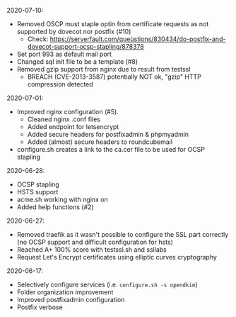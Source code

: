 2020-07-10:
- Removed OSCP must staple optin from certificate requests as not supported by dovecot nor postfix (#10)
  - Check: https://serverfault.com/queùstions/830434/do-postfix-and-dovecot-support-ocsp-stapling/878378
- Set port 993 as default mail port
- Changed sql init file to be a template (#8)
- Removed gzip support from nginx due to result from testssl
  - BREACH (CVE-2013-3587) potentially NOT ok, "gzip" HTTP compression detected

2020-07-01:
- Improved nginx configuration (#5).
  - Cleaned nginx .conf files
  - Added endpoint for letsencrypt
  - Added secure headers for postfixadmin & phpmyadmin
  - Added (almost) secure headers to roundcubemail
- configure.sh creates a link to the ca.cer file to be used for OCSP stapling

2020-06-28:
- OCSP stapling
- HSTS support
- acme.sh working with nginx on
- Added help functions (#2)

2020-06-27:
- Removed traefik as it wasn't possible to configure the SSL part correctly (no OCSP support and difficult configuration for hsts)
- Reached A+ 100% score with testssl.sh and ssllabs
- Request Let's Encrypt certificates using elliptic curves cryptography 

2020-06-17:
- Selectively configure services (i.e. `configure.sh -s opendkim`)
- Folder organization improvement
- Improved postfixadmin configuration
- Postfix verbose
